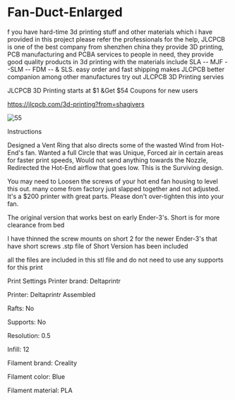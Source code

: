 # Fan-Duct-Enlarged

f you have hard-time 3d printing stuff and other materials which i have provided in this project please refer the professionals for the help, JLCPCB is one of the best company from shenzhen china they provide 3D printing, PCB manufacturing and PCBA services to people in need, they provide good quality products in 3d printing with the materials include
SLA -- MJF --SLM -- FDM -- & SLS. easy order and fast shipping makes JLCPCB better companion among other manufactures try out JLCPCB 3D Printing servies

JLCPCB 3D Printing starts at $1 &Get $54 Coupons for new users

https://jlcpcb.com/3d-printing?from=shagivers

![55](https://user-images.githubusercontent.com/118260277/202120051-18602359-1bb4-48df-974c-53b623988217.jpg)

Instructions

Designed a Vent Ring that also directs some of the wasted Wind from Hot-End's fan.
Wanted a full Circle that was Unique,
Forced air in certain areas for faster print speeds,
Would not send anything towards the Nozzle,
Redirected the Hot-End airflow that goes low.
This is the Surviving design.

You may need to Loosen the screws of your hot end fan housing to level this out.
many come from factory just slapped together and not adjusted. It's a $200 printer with
great parts. Please don't over-tighten this into your fan.

The original version that works best on early Ender-3's.
Short is for more clearance from bed

I have thinned the screw mounts on short 2 for the newer Ender-3's that have short screws
.stp file of Short Version has been included

all the files are included in this stl file and do not need to use any supports for this print

Print Settings
Printer brand:
Deltaprintr


Printer:
Deltaprintr Assembled


Rafts:
No

Supports:
No

Resolution:
0.5

Infill:
12

Filament brand:
Creality


Filament color:
Blue


Filament material:
PLA
